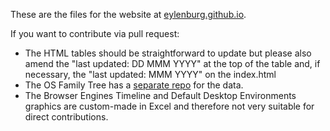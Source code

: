 These are the files for the website at [eylenburg.github.io](https://eylenburg.github.io).

If you want to contribute via pull request:
- The HTML tables should be straightforward to update but please also amend the "last updated: DD MMM YYYY" at the top of the table and, if necessary, the "last updated: MMM YYYY" on the index.html
- The OS Family Tree has a [separate repo](https://github.com/eylenburg/os-family-tree) for the data.
- The Browser Engines Timeline and Default Desktop Environments graphics are custom-made in Excel and therefore not very suitable for direct contributions.
